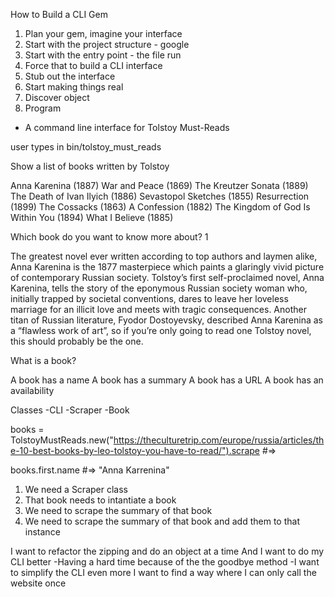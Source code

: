 How to Build a CLI Gem

1. Plan your gem, imagine your interface
2. Start with the project structure - google
3. Start with the entry point - the file run
4. Force that to build a CLI interface
5. Stub out the interface
6. Start making things real
7. Discover object
8. Program


- A command line interface for Tolstoy Must-Reads

user types in bin/tolstoy_must_reads

Show a list of books written by Tolstoy

Anna Karenina (1887)
War and Peace (1869)
The Kreutzer Sonata (1889)
The Death of Ivan Ilyich (1886)
Sevastopol Sketches (1855)
Resurrection (1899)
The Cossacks (1863)
A Confession (1882)
The Kingdom of God Is Within You (1894)
What I Believe (1885)

Which book do you want to know more about?
1

The greatest novel ever written according to top authors and laymen alike, Anna Karenina is the 1877 masterpiece which paints a glaringly vivid picture of contemporary Russian society. Tolstoy’s first self-proclaimed novel, Anna Karenina, tells the story of the eponymous Russian society woman who, initially trapped by societal conventions, dares to leave her loveless marriage for an illicit love and meets with tragic consequences. Another titan of Russian literature, Fyodor Dostoyevsky, described Anna Karenina as a “flawless work of art”, so if you’re only going to read one Tolstoy novel, this should probably be the one.



What is a book?

A book has a name
A book has a summary
A book has a URL
A book has an availability

Classes
    -CLI
        -Scraper
            -Book        


books = TolstoyMustReads.new("https://theculturetrip.com/europe/russia/articles/the-10-best-books-by-leo-tolstoy-you-have-to-read/").scrape #=> <Book>

books.first.name #=> "Anna Karrenina"

1. We need a Scraper class
2. That book needs to intantiate a book
3. We need to scrape the summary of that book
4. We need to scrape the summary of that book and add them to that instance



I want to refactor the zipping and do an object at a time
And I want to do my CLI better
	-Having a hard time because of the the goodbye method
	-I want to simplify the CLI even more
I want to find a way where I can only call the website once